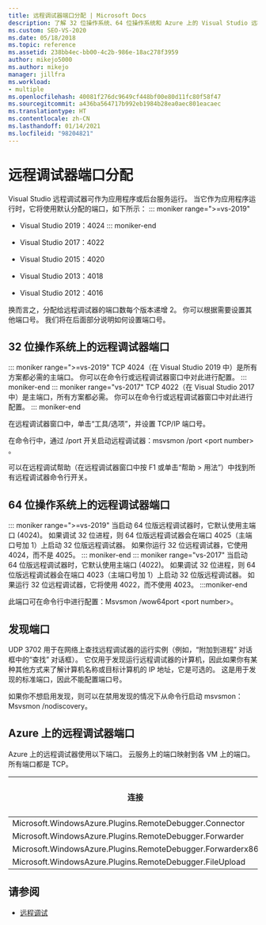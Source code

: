 ```yaml
---
title: 远程调试器端口分配 | Microsoft Docs
description: 了解 32 位操作系统、64 位操作系统和 Azure 上的 Visual Studio 远程调试程序端口分配情况。 了解发现端口。
ms.custom: SEO-VS-2020
ms.date: 05/18/2018
ms.topic: reference
ms.assetid: 238bb4ec-bb00-4c2b-986e-18ac278f3959
author: mikejo5000
ms.author: mikejo
manager: jillfra
ms.workload:
- multiple
ms.openlocfilehash: 40081f276dc9649cf448bf00e80d11fc80f58f47
ms.sourcegitcommit: a436ba564717b992eb1984b28ea0aec801eacaec
ms.translationtype: HT
ms.contentlocale: zh-CN
ms.lasthandoff: 01/14/2021
ms.locfileid: "98204821"
---
```

# <a name="remote-debugger-port-assignments"></a>远程调试器端口分配
Visual Studio 远程调试器可作为应用程序或后台服务运行。 当它作为应用程序运行时，它将使用默认分配的端口，如下所示：
::: moniker range=">=vs-2019"
- Visual Studio 2019：4024
::: moniker-end
- Visual Studio 2017：4022

- Visual Studio 2015：4020

- Visual Studio 2013：4018

- Visual Studio 2012：4016

换而言之，分配给远程调试器的端口数每个版本递增 2。 你可以根据需要设置其他端口号。 我们将在后面部分说明如何设置端口号。

## <a name="the-remote-debugger-port-on-32-bit-operating-systems"></a>32 位操作系统上的远程调试器端口

::: moniker range=">=vs-2019"
 TCP 4024（在 Visual Studio 2019 中）是所有方案都必需的主端口。 你可以在命令行或远程调试器窗口中对此进行配置。
::: moniker-end
::: moniker range="vs-2017"
 TCP 4022（在 Visual Studio 2017 中）是主端口，所有方案都必需。 你可以在命令行或远程调试器窗口中对此进行配置。
::: moniker-end

 在远程调试器窗口中，单击“工具/选项”，并设置 TCP/IP 端口号。

 在命令行中，通过 /port 开关启动远程调试器：msvsmon /port \<port number> 。

 可以在远程调试帮助（在远程调试器窗口中按 F1 或单击“帮助 > 用法”）中找到所有远程调试器命令行开关。

## <a name="the-remote-debugger-port-on-64-bit-operating-systems"></a>64 位操作系统上的远程调试器端口
::: moniker range=">=vs-2019"
 当启动 64 位版远程调试器时，它默认使用主端口 (4024)。  如果调试 32 位进程，则 64 位版远程调试器会在端口 4025（主端口号加 1）上启动 32 位版远程调试器。 如果你运行 32 位远程调试器，它使用 4024，而不是 4025。
::: moniker-end
::: moniker range="vs-2017"
 当启动 64 位版远程调试器时，它默认使用主端口 (4022)。  如果调试 32 位进程，则 64 位版远程调试器会在端口 4023（主端口号加 1）上启动 32 位版远程调试器。 如果运行 32 位远程调试器，它将使用 4022，而不使用 4023。
:::moniker-end

 此端口可在命令行中进行配置：Msvsmon /wow64port \<port number>。

## <a name="the-discovery-port"></a>发现端口
 UDP 3702 用于在网络上查找远程调试器的运行实例（例如，“附加到进程”  对话框中的“查找”  对话框）。 它仅用于发现运行远程调试器的计算机，因此如果你有某种其他方式来了解计算机名称或目标计算机的 IP 地址，它是可选的。 这是用于发现的标准端口，因此不能配置端口号。

 如果你不想启用发现，则可以在禁用发现的情况下从命令行启动 msvsmon：Msvsmon /nodiscovery。

## <a name="remote-debugger-ports-on-azure"></a>Azure 上的远程调试器端口
 Azure 上的远程调试器使用以下端口。 云服务上的端口映射到各 VM 上的端口。 所有端口都是 TCP。

|连接|云服务上的端口|VM 上的端口|
|-|-|-|
|Microsoft.WindowsAzure.Plugins.RemoteDebugger.Connector|30400|30398|
|Microsoft.WindowsAzure.Plugins.RemoteDebugger.Forwarder|31400|31398|
|Microsoft.WindowsAzure.Plugins.RemoteDebugger.Forwarderx86|31401|31399|
|Microsoft.WindowsAzure.Plugins.RemoteDebugger.FileUpload|32400|32398|

## <a name="see-also"></a>请参阅
- [远程调试](../debugger/remote-debugging.md)
